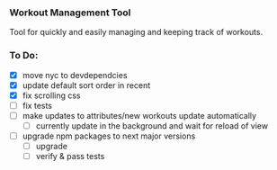 ### Workout Management Tool
Tool for quickly and easily managing and keeping track of workouts.

### To Do:
- [x] move nyc to devdependcies
- [x] update default sort order in recent
- [x] fix scrolling css
- [ ] fix tests
- [ ] make updates to attributes/new workouts update automatically
	- [ ] currently update in the background and wait for reload of view
- [ ] upgrade npm packages to next major versions
	 - [ ] upgrade
	 - [ ] verify & pass tests